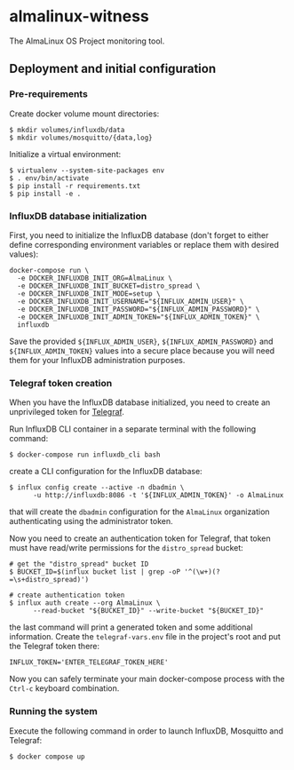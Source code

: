 # almalinux-witness

The AlmaLinux OS Project monitoring tool.


## Deployment and initial configuration


### Pre-requirements

Create docker volume mount directories:

```shell
$ mkdir volumes/influxdb/data
$ mkdir volumes/mosquitto/{data,log}
```

Initialize a virtual environment:

```shell
$ virtualenv --system-site-packages env
$ . env/bin/activate
$ pip install -r requirements.txt
$ pip install -e .
```


### InfluxDB database initialization

First, you need to initialize the InfluxDB database (don't forget to either
define corresponding environment variables or replace them with desired
values):

```shell
docker-compose run \
  -e DOCKER_INFLUXDB_INIT_ORG=AlmaLinux \
  -e DOCKER_INFLUXDB_INIT_BUCKET=distro_spread \
  -e DOCKER_INFLUXDB_INIT_MODE=setup \
  -e DOCKER_INFLUXDB_INIT_USERNAME="${INFLUX_ADMIN_USER}" \
  -e DOCKER_INFLUXDB_INIT_PASSWORD="${INFLUX_ADMIN_PASSWORD}" \
  -e DOCKER_INFLUXDB_INIT_ADMIN_TOKEN="${INFLUX_ADMIN_TOKEN}" \
  influxdb
```

Save the provided `${INFLUX_ADMIN_USER}`, `${INFLUX_ADMIN_PASSWORD}` and
`${INFLUX_ADMIN_TOKEN}` values into a secure place because you will need them
for your InfluxDB administration purposes.


### Telegraf token creation

When you have the InfluxDB database initialized, you need to create an
unprivileged token for [Telegraf](https://www.influxdata.com/time-series-platform/telegraf/).

Run InfluxDB CLI container in a separate terminal with the following command:

```shell
$ docker-compose run influxdb_cli bash
```

create a CLI configuration for the InfluxDB database:

```shell
$ influx config create --active -n dbadmin \
      -u http://influxdb:8086 -t '${INFLUX_ADMIN_TOKEN}' -o AlmaLinux
```

that will create the `dbadmin` configuration for the `AlmaLinux` organization
authenticating using the administrator token.

Now you need to create an authentication token for Telegraf, that token must
have read/write permissions for the `distro_spread` bucket:

```shell
# get the "distro_spread" bucket ID
$ BUCKET_ID=$(influx bucket list | grep -oP '^(\w+)(?=\s+distro_spread)')

# create authentication token
$ influx auth create --org AlmaLinux \
      --read-bucket "${BUCKET_ID}" --write-bucket "${BUCKET_ID}"
```

the last command will print a generated token and some additional information.
Create the `telegraf-vars.env` file in the project's root and put the
Telegraf token there:

```shell
INFLUX_TOKEN='ENTER_TELEGRAF_TOKEN_HERE'
```

Now you can safely terminate your main docker-compose process with the `Ctrl-c`
keyboard combination.


### Running the system

Execute the following command in order to launch InfluxDB, Mosquitto and
Telegraf:

```shell
$ docker compose up
```
